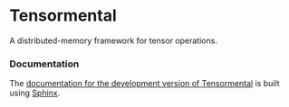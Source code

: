 # Tensormental

A distributed-memory framework for tensor operations.

### Documentation

The [documentation for the development version of Tensormental](http://elemental.github.com/Elemental) is built using [Sphinx](http://sphinx.pocoo.org).
